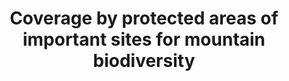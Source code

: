 ---
data_non_statistical: true
goal_meta_link: http://unstats.un.org/sdgs/files/metadata-compilation/Metadata-Goal-15.pdf
graph_title: Coverage by protected areas of important sites for mountain biodiversity
graph_type: line
has_metadata: false
indicator: 15.4.1
indicator_name: Coverage by protected areas of important sites for mountain biodiversity
indicator_sort_order: 15-04-01
indicator_variable: null
layout: indicator
national_geographical_coverage: United States
permalink: /15-4-1/
published: true
reporting_status: notstarted
sdg_goal: 15
source_active_1: true
source_notes_1: null
source_title_1: null
target: By 2030, ensure the conservation of mountain ecosystems, including their biodiversity,
  in order to enhance their capacity to provide benefits that are essential for sustainable
  development.
target_id: '15.4'
title: Coverage by protected areas of important sites for mountain biodiversity
un_custodial_agency: UNEP-WCMC;UNEP
un_designated_tier: '1'
variable_description: null
variable_notes: null
---
